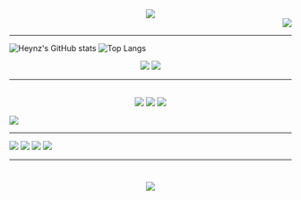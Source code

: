 <div align="center">
<img src="https://readme-typing-svg.herokuapp.com/?font=Pixelify+Sans&size=30&pause=1000&color=F72CEA&repeat=false&random=true&width=434&lines=Ola+me+chamo+Monyck+👋;" />
  <div align="right">
<img src="https://readme-typing-svg.herokuapp.com/?font=Pixelify+Sans&size=25&pause=1000&color=F72CEA&random=false&width=434&lines=Web+Developer;Web+Designer;" /> </div>
</div>

<hr>

![Heynz's GitHub stats](https://github-readme-stats.vercel.app/api?username=HeynzW&rank_icon=github&title_color=F72CEAFF&text_color=000000&border_color=00F0FF&bg_color=20,7CF7FF,FF6AA9&locale=pt-br)
![Top Langs](https://github-readme-stats.vercel.app/api/top-langs/?username=HeynzW&hide_progress=truecompact&title_color=F72CEAFF&text_color=000000&layout=donut&border_color=00F0FF&bg_color=30,FF6AA9,7CF7FF&locale=pt-br)

<div align="center"> 
  
<img src="https://readme-typing-svg.herokuapp.com/?font=Pixelify+Sans&size=20&pause=1000&color=F72CEA&repeat=false&random=false&width=434&lines=▫️▫️Linguagem+Framework;" /> 
<img src="https://readme-typing-svg.herokuapp.com/?font=Pixelify+Sans&size=20&pause=1000&color=F72CEA&right=0&repeat=false&random=false&width=434&lines=Ferramentas▫️▫️;" />  
</div>

<hr>

<br>
<div align="center" >
  <img src="https://skillicons.dev/icons?i=html,css,js" />
  <img src="https://skillicons.dev/icons?i=ps" />
  <img src="https://skillicons.dev/icons?i=vscode,github" />
  
</div>

![](https://readme-typing-svg.herokuapp.com?font=Pixelify+Sans&size=20&pause=1000&color=F72CEA&repeat=false&random=false&width=434&lines=▫️▫️Social▫️▫️)
<hr>
 
<div> 
  <a href="" target="_blank"><img src="https://img.shields.io/badge/-Instagram-%23E4405F?style=for-the-badge&logo=instagram&logoColor=white" target="_blank"></a>
<a href="" target="_blank"><img src="https://img.shields.io/badge/Discord-7289DA?style=for-the-badge&logo=discord&logoColor=white" target="_blank"></a> 
  <a href = ""><img src="https://img.shields.io/badge/-Gmail-%23333?style=for-the-badge&logo=gmail&logoColor=white" target="_blank"></a>
  <a href="" target="_blank"><img src="https://img.shields.io/badge/-LinkedIn-%230077B5?style=for-the-badge&logo=linkedin&logoColor=white" target="_blank"></a>   
</div>

<hr>
<h1 align="center">
<img src="https://readme-typing-svg.herokuapp.com/?font=Pixelify+Sans&size=25&pause=1000&color=F72CEA&random=false&width=434&lines=Obrigada+pela+aten%C3%A7%C3%A3o+!!;" />
</h1>
